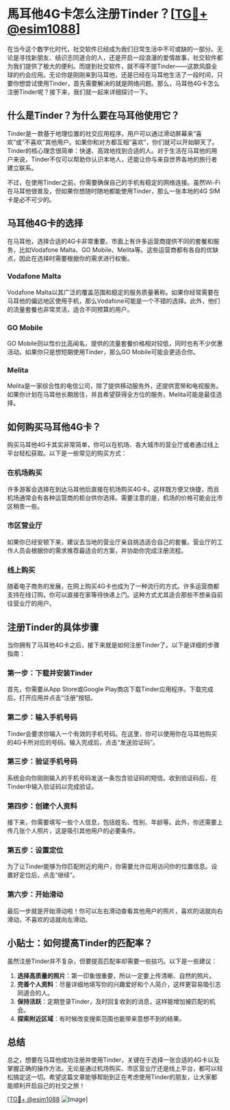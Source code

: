 # 馬耳他4G卡怎么注册Tinder？[[TG💪+ @esim1088](https://t.me/s/esim1088)]

在当今这个数字化时代，社交软件已经成为我们日常生活中不可或缺的一部分。无论是寻找新朋友、结识志同道合的人，还是开启一段浪漫的爱情故事，社交软件都为我们提供了极大的便利。而提到社交软件，就不得不提Tinder——这款风靡全球的约会应用。无论你是刚刚来到马耳他，还是已经在马耳他生活了一段时间，只要你想尝试使用Tinder，首先需要解决的就是网络问题。那么，马耳他4G卡怎么注册Tinder呢？接下来，我们就一起来详细探讨一下。

## 什么是Tinder？为什么要在马耳他使用它？

Tinder是一款基于地理位置的社交应用程序，用户可以通过滑动屏幕来“喜欢”或“不喜欢”其他用户。如果你和对方都互相“喜欢”，你们就可以开始聊天了。Tinder的核心理念很简单：快速、高效地找到合适的人。对于生活在马耳他的用户来说，Tinder不仅可以帮助你认识本地人，还能让你与来自世界各地的旅行者建立联系。

不过，在使用Tinder之前，你需要确保自己的手机有稳定的网络连接。虽然Wi-Fi在马耳他很普及，但如果你想随时随地都能使用Tinder，那么一张本地的4G SIM卡是必不可少的。

## 马耳他4G卡的选择

在马耳他，选择合适的4G卡非常重要。市面上有许多运营商提供不同的套餐和服务，比如Vodafone Malta、GO Mobile、Melita等。这些运营商都有各自的优缺点，因此在选择时需要根据你的需求进行权衡。

### Vodafone Malta
Vodafone Malta以其广泛的覆盖范围和稳定的服务质量著称。如果你经常需要在马耳他的偏远地区使用手机，那么Vodafone可能是一个不错的选择。此外，他们的流量套餐也非常灵活，适合不同预算的用户。

### GO Mobile
GO Mobile则以性价比高闻名，提供的流量套餐价格相对较低，同时也有不少优惠活动。如果你只是想短期使用Tinder，那么GO Mobile可能会更适合你。

### Melita
Melita是一家综合性的电信公司，除了提供移动服务外，还提供宽带和电视服务。如果你计划在马耳他长期居住，并且希望获得全方位的服务，Melita可能是最佳选择。

## 如何购买马耳他4G卡？

购买马耳他4G卡其实非常简单，你可以在机场、各大城市的营业厅或者通过线上平台轻松获取。以下是一些常见的购买方式：

### 在机场购买
许多游客会选择在到达马耳他后直接在机场购买4G卡。这样既方便又快捷，而且机场通常会有各种运营商的柜台供你选择。需要注意的是，机场的价格可能会比市区稍贵一些。

### 市区营业厅
如果你已经安顿下来，建议去当地的营业厅亲自挑选适合自己的套餐。营业厅的工作人员会根据你的需求推荐最适合的方案，并协助你完成注册流程。

### 线上购买
随着电子商务的发展，在网上购买4G卡也成为了一种流行的方式。许多运营商都支持在线订购，你可以直接在家等待快递上门。这种方式尤其适合那些不想亲自前往营业厅的用户。

## 注册Tinder的具体步骤

当你拥有了马耳他4G卡之后，接下来就是如何注册Tinder了。以下是详细的步骤指南：

### 第一步：下载并安装Tinder
首先，你需要从App Store或Google Play商店下载Tinder应用程序。下载完成后，打开应用并点击“注册”按钮。

### 第二步：输入手机号码
Tinder会要求你输入一个有效的手机号码。在这里，你可以使用你在马耳他购买的4G卡所对应的号码。输入完成后，点击“发送验证码”。

### 第三步：验证手机号码
系统会向你刚刚输入的手机号码发送一条包含验证码的短信。收到验证码后，在Tinder中输入验证码以完成验证。

### 第四步：创建个人资料
接下来，你需要填写一些个人信息，包括姓名、性别、年龄等。此外，你还需要上传几张个人照片，这是吸引其他用户的必要条件。

### 第五步：设置定位
为了让Tinder能够为你匹配附近的用户，你需要允许应用访问你的位置信息。设置好定位后，点击“继续”。

### 第六步：开始滑动
最后一步就是开始滑动啦！你可以左右滑动查看其他用户的照片，喜欢的话就向右滑动，不喜欢的话就向左滑动。

## 小贴士：如何提高Tinder的匹配率？

虽然注册Tinder并不复杂，但要提高匹配率却需要一些技巧。以下是一些建议：

1. **选择高质量的照片**：第一印象很重要，所以一定要上传清晰、自然的照片。
2. **完善个人资料**：尽量详细地填写你的兴趣爱好和个人简介，这样更容易吸引志同道合的人。
3. **保持活跃**：定期登录Tinder，及时回复收到的消息，这样能增加被匹配的机会。
4. **探索附近区域**：有时候改变搜索范围也能带来意想不到的结果。

## 总结

总之，想要在马耳他成功注册并使用Tinder，关键在于选择一张合适的4G卡以及掌握正确的操作方法。无论是通过机场购买、市区营业厅还是线上平台，都可以轻松搞定这一切。希望这篇文章能够帮助到正在考虑使用Tinder的朋友，让大家都能顺利开启自己的社交之旅！

[[TG💪+ @esim1088](https://t.me/s/esim1088) ![Image](https://i.postimg.cc/4NQfJmqS/Snipaste-2025-05-13-00-14-12.png)]
